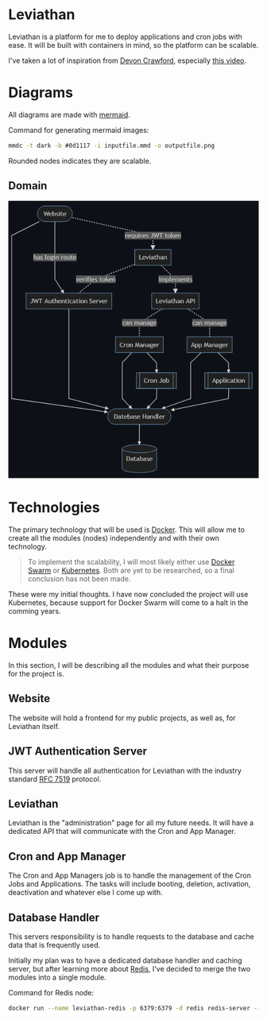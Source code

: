 # Leviathan
Leviathan is a platform for me to deploy applications and cron jobs with ease. It will be built with containers in mind, so the platform can be scalable.

I've taken a lot of inspiration from [Devon Crawford](https://www.youtube.com/channel/UCDrekHmOnkptxq3gUU0IyfA), especially [this video](https://www.youtube.com/watch?v=SC7lLm6QAb8).

# Diagrams
All diagrams are made with [mermaid](https://mermaid-js.github.io/mermaid/#/).

Command for generating mermaid images:
```bat
mmdc -t dark -b #0d1117 -i inputfile.mmd -o outputfile.png
```

Rounded nodes indicates they are scalable.

## Domain
![](diagrams/domain.png)

# Technologies
The primary technology that will be used is [Docker](https://www.docker.com/). This will allow me to create all the modules (nodes) independently and with their own technology.

> To implement the scalability, I will most likely either use [Docker Swarm](https://docs.docker.com/engine/swarm/) or [Kubernetes](https://kubernetes.io/). Both are yet to be researched, so a final conclusion has not been made.

These were my initial thoughts. I have now concluded the project will use Kubernetes, because support for Docker Swarm will come to a halt in the comming years.

# Modules
In this section, I will be describing all the modules and what their purpose for the project is.

## Website
The website will hold a frontend for my public projects, as well as, for Leviathan itself.

## JWT Authentication Server
This server will handle all authentication for Leviathan with the industry standard [RFC 7519](https://jwt.io/) protocol.

## Leviathan
Leviathan is the "administration" page for all my future needs. It will have a dedicated API that will communicate with the Cron and App Manager.

## Cron and App Manager
The Cron and App Managers job is to handle the management of the Cron Jobs and Applications. The tasks will include booting, deletion, activation, deactivation and whatever else I come up with.

## Database Handler
This servers responsibility is to handle requests to the database and cache data that is frequently used.

Initially my plan was to have a dedicated database handler and caching server, but after learning more about [Redis](https://redis.io/), I've decided to merge the two modules into a single module.

Command for Redis node:
```bash
docker run --name leviathan-redis -p 6379:6379 -d redis redis-server --appendonly yes       
```